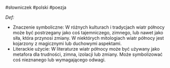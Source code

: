 #słowniczek #polski #poezja

_Def:_
- Znaczenie symboliczne: W różnych kulturach i tradycjach wiatr północy może być postrzegany jako coś tajemniczego, zimnego, lub nawet jako siła, która przynosi zmiany. W niektórych mitologiach wiatr północy jest kojarzony z magicznymi lub duchowymi aspektami.
- Literackie użycie: W literaturze wiatr północy może być używany jako metafora dla trudności, zimna, izolacji lub zmiany. Może symbolizować coś nieznanego lub wymagającego odwagi.
